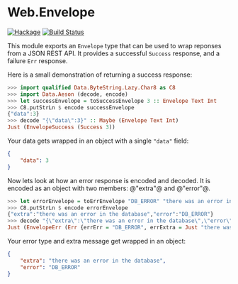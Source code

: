 
Web.Envelope
============

[![Hackage](https://img.shields.io/hackage/v/envelope.svg)](https://hackage.haskell.org/package/envelope) [![Build Status](https://secure.travis-ci.org/cdepillabout/envelope.svg)](http://travis-ci.org/cdepillabout/envelope)


This module exports an `Envelope` type that can be used to wrap reponses from a JSON REST API.  It provides a successful `Success` response, and a failure `Err` response.

Here is a small demonstration of returning a success response:

```haskell
>>> import qualified Data.ByteString.Lazy.Char8 as C8
>>> import Data.Aeson (decode, encode)
>>> let successEnvelope = toSuccessEnvelope 3 :: Envelope Text Int
>>> C8.putStrLn $ encode successEnvelope
{"data":3}
>>> decode "{\"data\":3}" :: Maybe (Envelope Text Int)
Just (EnvelopeSuccess (Success 3))
```

Your data gets wrapped in an object with a single `"data"` field:

```json
{
    "data": 3
}
```

Now lets look at how an error response is encoded and decoded.  It is encoded
as an object with two members: @\"extra\"@ and @\"error\"@.

```haskell
>>> let errorEnvelope = toErrEnvelope "DB_ERROR" "there was an error in the database" :: Envelope String Int
>>> C8.putStrLn $ encode errorEnvelope
{"extra":"there was an error in the database","error":"DB_ERROR"}
>>> decode "{\"extra\":\"there was an error in the database\",\"error\":\"DB_ERROR\"}" :: Maybe (Envelope String Int)
Just (EnvelopeErr (Err {errErr = "DB_ERROR", errExtra = Just "there was an error in the database"}))
```

Your error type and extra message get wrapped in an object:

```json
{
    "extra": "there was an error in the database",
    "error": "DB_ERROR"
}
```
